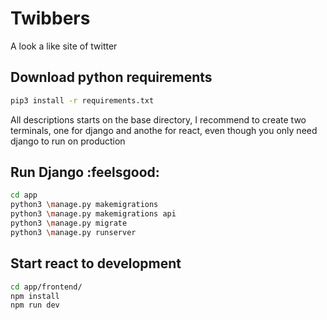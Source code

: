 # Twibbers

 A look a like site of twitter

## Download python requirements

```bash
pip3 install -r requirements.txt
```

All descriptions starts on the base directory, I recommend to create two terminals, one for django and anothe for react, even though you only need django to run on production
 
## Run Django :feelsgood:

```bash
cd app
python3 \manage.py makemigrations
python3 \manage.py makemigrations api
python3 \manage.py migrate
python3 \manage.py runserver
```

## Start react to development

```bash
cd app/frontend/
npm install
npm run dev
```
